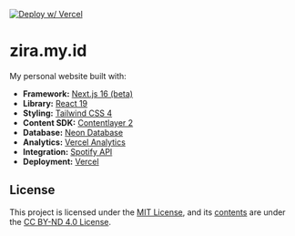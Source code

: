 [![Deploy w/ Vercel](https://vercel.com/button)](https://vercel.com/new/clone?repository-url=https://github.com/fauziralpiandi/zira.my.id)

# zira.my.id

My personal website built with:

- **Framework:** [Next.js 16 (beta)](https://nextjs.org/)
- **Library:** [React 19](https://react.dev/)
- **Styling:** [Tailwind CSS 4](https://tailwindcss.com/)
- **Content SDK:** [Contentlayer 2](https://github.com/timlrx/contentlayer2)
- **Database:** [Neon Database](https://neon.tech/)
- **Analytics:** [Vercel Analytics](https://vercel.com/docs/analytics)
- **Integration:** [Spotify API](https://developer.spotify.com/)
- **Deployment:** [Vercel](https://vercel.com/home)

## License

This project is licensed under the [MIT License](LICENSE), and its [contents](content) are under the [CC BY-ND 4.0 License](content/LICENSE).
